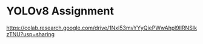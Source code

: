 # YOLOv8 Assignment 

https://colab.research.google.com/drive/1NxI53mvYYyQiePWwAhpl9llRNSIkzTNU?usp=sharing

